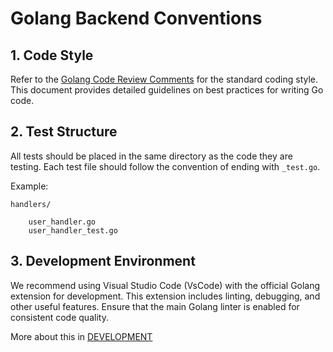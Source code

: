# Golang Backend Conventions

## 1. Code Style

Refer to the [Golang Code Review Comments](https://github.com/golang/go/wiki/CodeReviewComments) for the standard coding style. This document provides detailed guidelines on best practices for writing Go code.

## 2. Test Structure

All tests should be placed in the same directory as the code they are testing. Each test file should follow the convention of ending with `_test.go`.

Example:

```
handlers/

    user_handler.go
    user_handler_test.go
```


## 3. Development Environment

We recommend using Visual Studio Code (VsCode) with the official Golang extension for development. This extension includes linting, debugging, and other useful features. Ensure that the main Golang linter is enabled for consistent code quality.

More about this in [DEVELOPMENT](REAMDE/DEVELOPMENT/DEVELOPMENT.md)